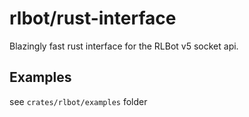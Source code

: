 # rlbot/rust-interface

Blazingly fast rust interface for the RLBot v5 socket api.

## Examples

see `crates/rlbot/examples` folder
